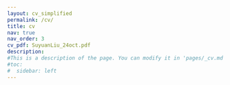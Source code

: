 ```yaml
---
layout: cv_simplified
permalink: /cv/
title: cv
nav: true
nav_order: 3
cv_pdf: SuyuanLiu_24oct.pdf
description:
#This is a description of the page. You can modify it in 'pages/_cv.md'. You can also change or remove the top pdf download button.
#toc:
#  sidebar: left
---
```

